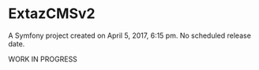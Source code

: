 ExtazCMSv2
==========

A Symfony project created on April 5, 2017, 6:15 pm.
No scheduled release date.

WORK IN PROGRESS

